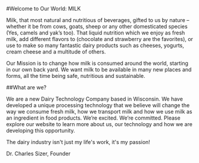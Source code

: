 #Welcome to Our World: MILK

Milk, that most natural and nutritious of beverages, gifted to us by nature – whether it be from cows, goats, sheep or any other domesticated species (Yes, camels and yak’s too).  That liquid nutrition which we enjoy as fresh milk, add different flavors to (chocolate and strawberry are the favorites), or use to make so many fantastic dairy products such as cheeses, yogurts, cream cheese and a multitude of others. 

Our Mission is to change how milk is consumed around the world, starting in our own back yard. We want milk to be available in many new places and forms, all the time being safe, nutritious and sustainable. 

##What are we? 

We are a new Dairy Technology Company based in Wisconsin. We have developed a  unique processing technology that we believe will change the way we consume fresh milk, how we transport milk and how we use milk as an ingredient in food products. We’re excited. We’re committed. Please explore our website to learn more about us, our technology and how we are developing this opportunity. 


The dairy industry isn't just my life's work, it's my passion!


Dr. Charles Sizer, Founder


